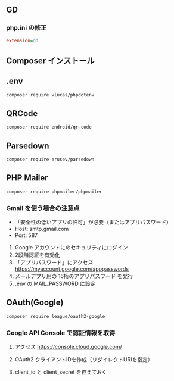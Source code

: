 ## GD
### php.ini の修正
```ini
extension=gd
```

## Composer インストール

## .env
```bash
composer require vlucas/phpdotenv
```

## QRCode
```bash
composer require endroid/qr-code
```

## Parsedown
```bash
composer require erusev/parsedown
```

## PHP Mailer
```bash
composer require phpmailer/phpmailer
```

### Gmail を使う場合の注意点
- 「安全性の低いアプリの許可」が必要（またはアプリパスワード）
- Host: smtp.gmail.com
- Port: 587

1. Google アカウントにのセキュリティにログイン
2. 2段階認証を有効化
3. 「アプリパスワード」にアクセス
https://myaccount.google.com/apppasswords
4.  メールアプリ用の 16桁のアプリパスワード を発行
5. .env の MAIL_PASSWORD に設定

## OAuth(Google)
```bash
composer require league/oauth2-google
```

### Google API Console で認証情報を取得
1. アクセス
https://console.cloud.google.com/

2. OAuth2 クライアントIDを作成（リダイレクトURIを指定）

3. client_id と client_secret を控えておく